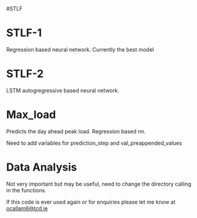 #STLF 

# STLF-1
  Regression based neural network. Currently the best model

# STLF-2
  LSTM autogregressive based neural network.

# Max_load
  Predicts the day ahead peak load. Regression based nn.
  
  Need to add variables for prediction_step and val_preappended_values
  
  
# Data Analysis
Not very important but may be useful, need to change the directory calling in the functions.
 
 If this code is ever used again or for enquiries please let me know at ocallam6@tcd.ie
